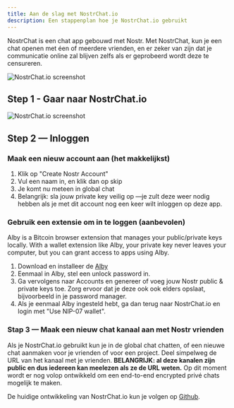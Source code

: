 ```yaml
---
title: Aan de slag met NostrChat.io
description: Een stappenplan hoe je NostrChat.io gebruikt
---
```


NostrChat is een chat app gebouwd met Nostr. Met NostrChat, kun je een chat openen met éen of meerdere vrienden, en er zeker van zijn dat je communicatie online zal blijven zelfs als er geprobeerd wordt deze te censureren.

![NostrChat.io screenshot](/images/nostrchat-signup.webp)

## Step 1 - Gaar naar NostrChat.io

![NostrChat.io screenshot](/images/nostrchat-login.webp)

## Step 2 — Inloggen

### Maak een nieuw account aan (het makkelijkst)

1. Klik op "Create Nostr Account"
2. Vul een naam in, en klik dan op skip
3. Je komt nu meteen in global chat
4. Belangrijk: sla jouw private key veilig op —je zult deze weer nodig hebben als je met dit account nog een keer wilt inloggen op deze app.

### Gebruik een extensie om in te loggen (aanbevolen)

Alby is a Bitcoin browser extension that manages your public/private keys locally. With a wallet extension like Alby, your private key never leaves your computer, but you can grant access to apps using Alby.

1. Download en installeer de [Alby](https://getalby.com/)
2. Eenmaal in Alby, stel een unlock password in.
3. Ga vervolgens naar Accounts en genereer of voeg jouw Nostr public & private keys toe. Zorg ervoor dat je deze ook ook elders opslaat, bijvoorbeeld in je password manager.
4. Als je eenmaal Alby ingesteld hebt, ga dan terug naar NostrChat.io en login met "Use NIP-07 wallet".

### Stap 3 — Maak een nieuw chat kanaal aan met Nostr vrienden

Als je NostrChat.io gebruikt kun je in de global chat chatten, of een nieuwe chat aanmaken voor je vrienden of voor een project. Deel simpelweg de URL van het kanaal met je vrienden. **BELANGRIJK: al deze kanalen zijn public en dus iedereen kan meelezen als ze de URL weten.** Op dit moment wordt er nog volop ontwikkeld om een end-to-end encrypted privé chats mogelijk te maken.

De huidige ontwikkeling van NostrChat.io kun je volgen op [Github](https://github.com/NostrChat/NostrChat).
